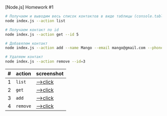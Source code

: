 [Node.js] Homework #1

```bash
# Получаем и выводим весь список контактов в виде таблицы (console.table)
node index.js --action list

# Получаем контакт по id
node index.js --action get --id 5

# Добавялем контакт
node index.js --action add --name Mango --email mango@gmail.com --phone 322-22-22

# Удаляем контакт
node index.js --action remove --id=3
```

| #   | action   | screenshot                         |
| --- | -------- | ---------------------------------- |
| 1   | `list`   | [-->click](https://ibb.co/Sc0Pmpd) |
| 2   | `get `   | [-->click](https://ibb.co/m9nKfJ3) |
| 3   | `add`    | [-->click](https://ibb.co/BywTG1J) |
| 4   | `remove` | [-->click](https://ibb.co/MfKbt9d) |

